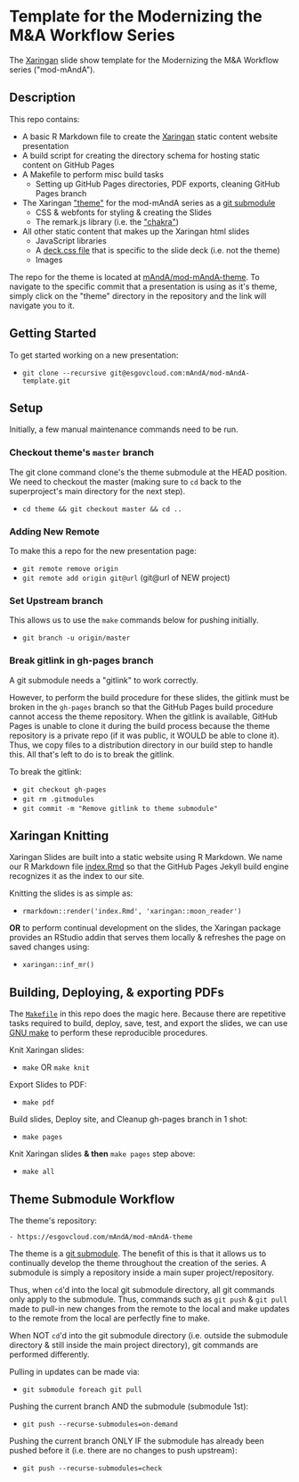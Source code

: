 # Template for the Modernizing the M&A Workflow Series
The [Xaringan](https://github.com/yihui/xaringan) slide show template for the Modernizing the M&A Workflow series ("mod-mAndA").

## Description
This repo contains:

- A basic R Markdown file to create the [Xaringan](https://github.com/yihui/xaringan) static content website presentation
- A build script for creating the directory schema for hosting static content on GitHub Pages
- A Makefile to perform misc build tasks
    - Setting up GitHub Pages directories, PDF exports, cleaning GitHub Pages branch
- The Xaringan ["theme"](https://github.com/yihui/xaringan/wiki/Themes) for the mod-mAndA series as a [git submodule](https://git-scm.com/docs/gitsubmodules)
    - CSS & webfonts for styling & creating the Slides
    - The remark.js library (i.e. the ["chakra"](https://cran.r-project.org/web/packages/xaringan/xaringan.pdf#Rfn.moon.Rul.reader.1))
- All other static content that makes up the Xaringan html slides
    - JavaScript libraries
    - A [deck.css file](assets/css/deck.css) that is specific to the slide deck (i.e. not the theme)
    - Images

The repo for the theme is located at [mAndA/mod-mAndA-theme](https://esgovcloud.com/mAndA/mod-mAndA-theme). To navigate to the specific commit that a presentation is using as it's theme, simply click on the "theme" directory in the repository and the link will navigate you to it.

## Getting Started

To get started working on a new presentation:

- `git clone --recursive git@esgovcloud.com:mAndA/mod-mAndA-template.git`

## Setup

Initially, a few manual maintenance commands need to be run.

### Checkout theme's `master` branch

The git clone command clone's the theme submodule at the HEAD position. We need to checkout the master (making sure to `cd` back to the superproject's main directory for the next step).

- `cd theme && git checkout master && cd ..`

### Adding New Remote

To make this a repo for the new presentation page:

- `git remote remove origin`
- `git remote add origin git@url` (git@url of NEW project)

### Set Upstream branch

This allows us to use the `make` commands below for pushing initially.

- `git branch -u origin/master`

### Break gitlink in gh-pages branch

A git submodule needs a "gitlink" to work correctly.

However, to perform the build procedure for these slides, the gitlink must be broken in the `gh-pages` branch so that the GitHub Pages build procedure cannot access the theme repository. When the gitlink is available, GitHub Pages is unable to clone it during the build process because the theme repository is a private repo (if it was public, it WOULD be able to clone it). Thus, we copy files to a distribution directory in our build step to handle this. All that's left to do is to break the gitlink.

To break the gitlink:

- `git checkout gh-pages`
- `git rm .gitmodules`
- `git commit -m "Remove gitlink to theme submodule"`

## Xaringan Knitting

Xaringan Slides are built into a static website using R Markdown. We name our R Markdown file [index.Rmd](index.Rmd) so that the GitHub Pages Jekyll build engine recognizes it as the index to our site.

Knitting the slides is as simple as:

- `rmarkdown::render('index.Rmd', 'xaringan::moon_reader')`

**OR** to perform continual development on the slides, the Xaringan package provides an RStudio addin that serves them locally & refreshes the page on saved changes using:

- `xaringan::inf_mr()`

## Building, Deploying, & exporting PDFs

The [`Makefile`](Makefile) in this repo does the magic here. Because there are repetitive tasks required to build, deploy, save, test, and export the slides, we can use [GNU make](https://www.gnu.org/software/make/manual/make.html) to perform these reproducible procedures.

Knit Xaringan slides:

- `make` OR `make knit`

Export Slides to PDF:

- `make pdf`

Build slides, Deploy site, and Cleanup gh-pages branch in 1 shot:

- `make pages`

Knit Xaringan slides **& then** `make pages` step above:

- `make all`

## Theme Submodule Workflow

The theme's repository:
    
    - https://esgovcloud.com/mAndA/mod-mAndA-theme

The theme is a [git submodule](https://git-scm.com/docs/gitsubmodules). The benefit of this is that it allows us to continually develop the theme throughout the creation of the series. A submodule is simply a repository inside a main super project/repository.

Thus, when `cd`'d into the local git submodule directory, all git commands only apply to the submodule.
Thus, commands such as `git push` & `git pull` made to pull-in new changes from the remote to the local and make updates to the remote from the local are perfectly fine to make.

When NOT `cd`'d into the git submodule directory (i.e. outside the submodule directory & still inside the main project directory), git commands are performed differently.

Pulling in updates can be made via:

- `git submodule foreach git pull`

Pushing the current branch AND the submodule (submodule 1st):

- `git push --recurse-submodules=on-demand`

Pushing the current branch ONLY IF the submodule has already been pushed before it (i.e. there are no changes to push upstream):

- `git push --recurse-submodules=check`

